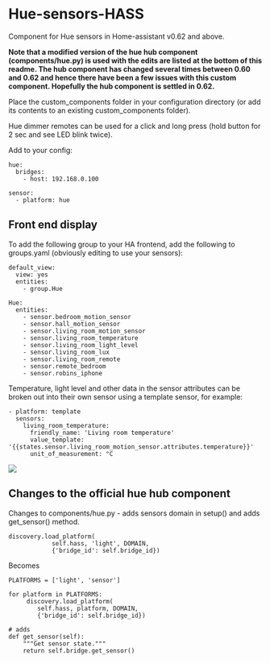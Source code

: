 # Hue-sensors-HASS
Component for Hue sensors in Home-assistant v0.62 and above.

**Note that a modified version of the hue hub component (components/hue.py) is used with the edits are listed at the bottom of this readme. The hub component has changed several times between 0.60 and 0.62 and hence there have been a few issues with this custom component. Hopefully the hub component is settled in 0.62.**

Place the custom_components folder in your configuration directory (or add its contents to an existing custom_components folder).

Hue dimmer remotes can be used for a click and long press (hold button for 2 sec and see LED blink twice).

Add to your config:

```
hue:
  bridges:
    - host: 192.168.0.100

sensor:
  - platform: hue
```

## Front end display

To add the following group to your HA frontend, add the following to groups.yaml (obviously editing to use your sensors):

```
default_view:
  view: yes
  entities:
    - group.Hue

Hue:
  entities:
    - sensor.bedroom_motion_sensor
    - sensor.hall_motion_sensor
    - sensor.living_room_motion_sensor
    - sensor.living_room_temperature
    - sensor.living_room_light_level
    - sensor.living_room_lux
    - sensor.living_room_remote
    - sensor.remote_bedroom
    - sensor.robins_iphone
```

Temperature, light level and other data in the sensor attributes can be broken out into their own sensor using a template sensor, for example:

```
- platform: template
  sensors:
    living_room_temperature:
      friendly_name: 'Living room temperature'
      value_template: '{{states.sensor.living_room_motion_sensor.attributes.temperature}}'
      unit_of_measurement: °C
```

<img src="https://github.com/robmarkcole/Hue-sensors-HASS/blob/master/hue.png">

## Changes to the official hue hub component

Changes to components/hue.py - adds sensors domain in setup() and adds get_sensor() method.

```
discovery.load_platform(
            self.hass, 'light', DOMAIN,
            {'bridge_id': self.bridge_id})
```

Becomes
```
PLATFORMS = ['light', 'sensor']

for platform in PLATFORMS:
     discovery.load_platform(
        self.hass, platform, DOMAIN,
        {'bridge_id': self.bridge_id})

# adds
def get_sensor(self):
    """Get sensor state."""
    return self.bridge.get_sensor()
```
